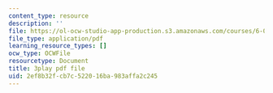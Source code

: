 ```yaml
---
content_type: resource
description: ''
file: https://ol-ocw-studio-app-production.s3.amazonaws.com/courses/6-042j-mathematics-for-computer-science-spring-2015/2ef8b32fcb7c522016ba983affa2c245_BEAv82FinM0.pdf
file_type: application/pdf
learning_resource_types: []
ocw_type: OCWFile
resourcetype: Document
title: 3play pdf file
uid: 2ef8b32f-cb7c-5220-16ba-983affa2c245
---
```

